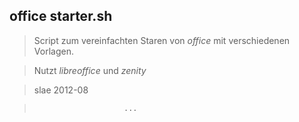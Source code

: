 ## office starter.sh

> Script zum vereinfachten Staren von *office* mit verschiedenen Vorlagen.

> Nutzt *libreoffice* und *zenity*

> slae 2012-08

>                         ...
